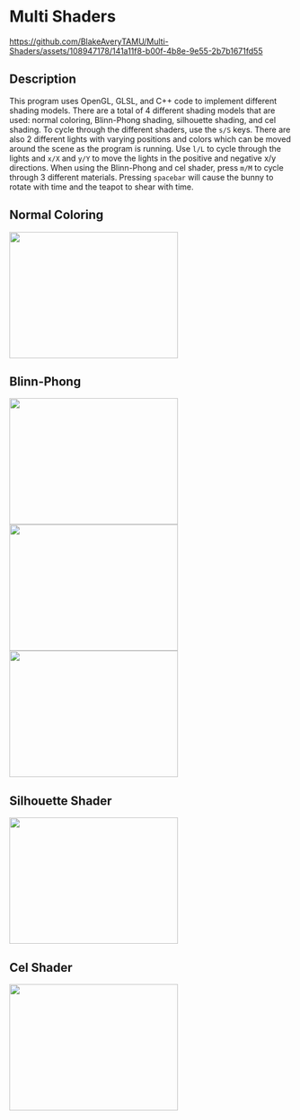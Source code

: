# Multi Shaders




https://github.com/BlakeAveryTAMU/Multi-Shaders/assets/108947178/141a11f8-b00f-4b8e-9e55-2b7b1671fd55




## Description

This program uses OpenGL, GLSL, and C++ code to implement different shading models. There are a total of 4 different shading models that are used: normal coloring, Blinn-Phong shading, silhouette shading, and cel shading. To cycle through the different shaders, use the `s/S` keys. There are also 2 different lights with varying positions and colors which can be moved around the scene as the program is running. Use `l/L` to cycle through the lights and `x/X` and `y/Y` to move the lights in the positive and negative x/y directions. When using the Blinn-Phong and cel shader, press `m/M` to cycle through 3 different materials. Pressing `spacebar` will cause the bunny to rotate with time and the teapot to shear with time. 

## Normal Coloring
<img src="https://github.com/BlakeAveryTAMU/Multi-Shaders/assets/108947178/844d061c-9850-4bf2-9c35-72d46570bde5" width="300" height="225">

## Blinn-Phong
<img src="https://github.com/BlakeAveryTAMU/Multi-Shaders/assets/108947178/cde63d40-ea7b-458b-9d2a-3f8f0c2d557e" width="300" height="225">
<img src="https://github.com/BlakeAveryTAMU/Multi-Shaders/assets/108947178/83f96cf8-d840-4fdc-b86f-960e37e8dcda" width="300" height="225">
<img src="https://github.com/BlakeAveryTAMU/Multi-Shaders/assets/108947178/d0d07d3b-7886-48cc-94b3-26768ef0d358" width="300" height="225">

## Silhouette Shader
<img src="https://github.com/BlakeAveryTAMU/Multi-Shaders/assets/108947178/866e4b94-7822-433d-abf3-25bd762eb966" width="300" height="225">

## Cel Shader
<img src="https://github.com/BlakeAveryTAMU/Multi-Shaders/assets/108947178/a27d7a38-3a4a-41d9-93de-3cb4b98a624b" width="300" height="225">
